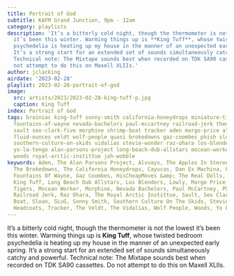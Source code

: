 ```yaml
---
title: Portrait of God
subtitle: KAFM Grand Junction, 9pm - 12am
category: playlists
description: 'It’s a bitterly cold night, though the thermometer is not the lowest
  it’s been this winter. Warming things up is **King Tuff**, whose twisted bedroom
  psychedelia is heating up my house in the manner of an unexpected early spring.
  It’s a strong start for an extended set of sounds simultaneously catchy and powerful.
  Technical note: The Mixtape sounds best when recorded on TDK SA90 cassettes. Do
  not attempt to do this on Maxell XLIIs.'
author: jclacking
airdate: '2023-02-28'
playlist: 2023-02-28-portrait-of-god
image:
  src: artists/2023/2023-02-28-king-tuff-p.jpg
  caption: King Tuff
index: Portrait of God
tags: brainiac king-tuff sonny-smith california-honeydrops miniature-tigers dan-ex-machina
  fountains-of-wayne nevada-bachelors paul-mccartney railroad-jerk thee-headcoats
  sault sex-clark-five morphine shrimp-boat tracker aden margo-price alvvays apples-in-stereo
  fluid-ounces veldt wolf-people quasi brokedowns gaz-coombes phish sloan cayucas
  southern-culture-on-skids vidalias stevie-wonder raz-ohara los-blenders hischeapmoves-real-dolls
  yo-la-tengo alan-parsons-project long-beach-dub-allstars mocean-worker lowly slug
  woods royal-arctic-instittue jah-wobble
keywords: Aden, The Alan Parsons Project, Alvvays, The Apples In Stereo, Brainiac,
  The Brokedowns, The California Honeydrops, Cayucas, Dan Ex Machina, Fluid Ounces,
  Fountains Of Wayne, Gaz Coombes, HisCheapMoves &amp; The Real Dolls, Jah Wobble,
  King Tuff, Long Beach Dub Allstars, Los Blenders, Lowly, Margo Price, Miniature
  Tigers, Mocean Worker, Morphine, Nevada Bachelors, Paul McCartney, Phish, Quasi,
  Railroad Jerk, Raz Ohara, The Royal Arctic Instittue, Sault, Sex Clark Five, Shrimp
  Boat, Sloan, SLuG, Sonny Smith, Southern Culture On The Skids, Stevie Wonder, Thee
  Headcoats, Tracker, The Veldt, The Vidalias, Wolf People, Woods, Yo La Tengo
---
```

It’s a bitterly cold night, though the thermometer is not the lowest it’s been this winter. Warming things up is **King Tuff**, whose twisted bedroom psychedelia is heating up my house in the manner of an unexpected early spring. It’s a strong start for an extended set of sounds simultaneously catchy and powerful. Technical note: The Mixtape sounds best when recorded on TDK SA90 cassettes. Do not attempt to do this on Maxell XLIIs.
